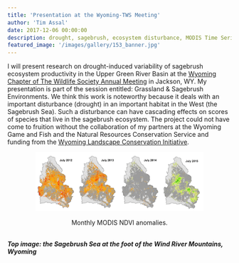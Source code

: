 ```yaml
---
title: 'Presentation at the Wyoming-TWS Meeting'
author: 'Tim Assal'
date: 2017-12-06 00:00:00
description: drought, sagebrush, ecosystem disturbance, MODIS Time Series
featured_image: '/images/gallery/153_banner.jpg'
---
```


I will present research on drought-induced variability of sagebrush ecosystem productivity in the Upper Green River Basin at the [Wyoming Chapter of The Wildlife Society Annual Meeting](http://wytwsconference.org/) in Jackson, WY. My presentation is part of the session entitled: Grassland & Sagebrush Environments. We think this work is noteworthy because it deals with an important disturbance (drought) in an important habitat in the West (the Sagebrush Sea). Such a disturbance can have cascading effects on scores of species that live in the sagebrush ecosystem. The project could not have come to fruition without the collaboration of my partners at the Wyoming Game and Fish and the Natural Resources Conservation Service and funding from the [Wyoming Landscape Conservation Initiative](https://www.wlci.gov/).

<p align="center">
  <img alt="wgfd-crew" src="/images/blog/UGRB-July-Anoms-sm.png" style="width: 75%; height= 75%">
</p> 
<center>Monthly MODIS NDVI anomalies.</center>
<br>

***Top image: the Sagebrush Sea at the foot of the Wind River Mountains, Wyoming***
